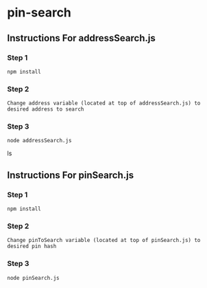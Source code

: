 # pin-search

## Instructions For addressSearch.js

### Step 1
```
npm install
```

### Step 2
```
Change address variable (located at top of addressSearch.js) to desired address to search
```

### Step 3
```
node addressSearch.js
```

ls

## Instructions For pinSearch.js

### Step 1
```
npm install
```

### Step 2
```
Change pinToSearch variable (located at top of pinSearch.js) to desired pin hash
```

### Step 3
```
node pinSearch.js
```
